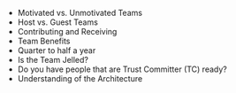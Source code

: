 * Motivated vs. Unmotivated Teams
* Host vs. Guest Teams
* Contributing and Receiving
* Team Benefits
* Quarter to half a year
* Is the Team Jelled?
* Do you have people that are Trust Committer (TC) ready?
* Understanding of the Architecture